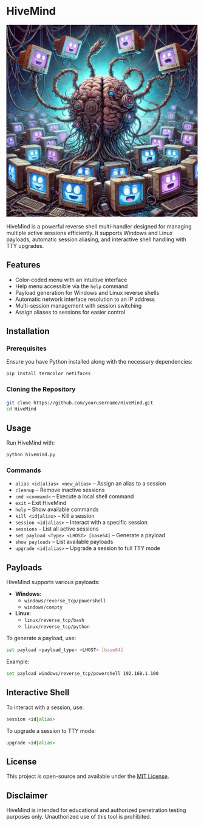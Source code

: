 # HiveMind
![HiveMind Logo](assets/hivemind_logo.jpg)

HiveMind is a powerful reverse shell multi-handler designed for managing multiple active sessions efficiently. It supports Windows and Linux payloads, automatic session aliasing, and interactive shell handling with TTY upgrades.

## Features

- Color-coded menu with an intuitive interface
- Help menu accessible via the `help` command
- Payload generation for Windows and Linux reverse shells
- Automatic network interface resolution to an IP address
- Multi-session management with session switching
- Assign aliases to sessions for easier control

## Installation

### Prerequisites

Ensure you have Python installed along with the necessary dependencies:

```bash
pip install termcolor netifaces
```

### Cloning the Repository

```bash
git clone https://github.com/yourusername/HiveMind.git
cd HiveMind
```

## Usage

Run HiveMind with:

```bash
python hivemind.py
```

### Commands

- `alias <id|alias> <new_alias>` – Assign an alias to a session
- `cleanup` – Remove inactive sessions
- `cmd <command>` – Execute a local shell command
- `exit` – Exit HiveMind
- `help` – Show available commands
- `kill <id|alias>` – Kill a session
- `session <id|alias>` – Interact with a specific session
- `sessions` – List all active sessions
- `set payload <Type> <LHOST> [base64]` – Generate a payload
- `show payloads` – List available payloads
- `upgrade <id|alias>` – Upgrade a session to full TTY mode

## Payloads

HiveMind supports various payloads:

- **Windows**:
  - `windows/reverse_tcp/powershell`
  - `windows/conpty`
- **Linux**:
  - `linux/reverse_tcp/bash`
  - `linux/reverse_tcp/python`

To generate a payload, use:

```bash
set payload <payload_type> <LHOST> [base64]
```

Example:

```bash
set payload windows/reverse_tcp/powershell 192.168.1.100
```

## Interactive Shell

To interact with a session, use:

```bash
session <id|alias>
```

To upgrade a session to TTY mode:

```bash
upgrade <id|alias>
```

## License

This project is open-source and available under the [MIT License](LICENSE).

## Disclaimer

HiveMind is intended for educational and authorized penetration testing purposes only. Unauthorized use of this tool is prohibited.
